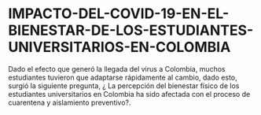 # IMPACTO-DEL-COVID-19-EN-EL-BIENESTAR-DE-LOS-ESTUDIANTES-UNIVERSITARIOS-EN-COLOMBIA
Dado el efecto que generó la llegada del virus a Colombia, muchos estudiantes tuvieron que adaptarse rápidamente al cambio, dado esto, surgió la siguiente pregunta, ¿ La percepción del bienestar físico de los estudiantes universitarios en Colombia ha sido afectada con el proceso de cuarentena y aislamiento preventivo?.
